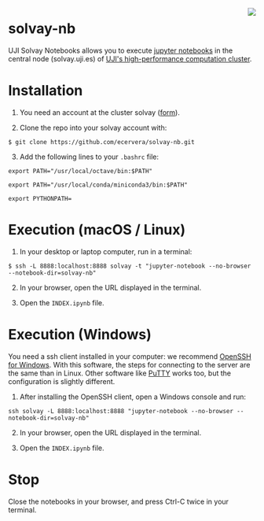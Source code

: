 [<img src="https://upload.wikimedia.org/wikipedia/commons/thumb/8/81/Ernest_Solvay.jpg/164px-Ernest_Solvay.jpg" align="right">](https://en.wikipedia.org/wiki/Ernest_Solvay)
# solvay-nb
UJI Solvay Notebooks allows you to execute [jupyter notebooks](https://jupyter.org/index.html)
in the central node (solvay.uji.es) of [UJI's high-performance
computation cluster](http://www.uji.es/serveis/si/serveis/calcul/recal/).

# Installation
1. You need an account at the cluster solvay ([form](https://e-ujier.uji.es/pls/www/!gri_ass.spi020102?p_proc=251&p_tema=12)). 

2. Clone the repo into your solvay account with:

`$ git clone https://github.com/ecervera/solvay-nb.git`

3. Add the following lines to your `.bashrc` file:

`export PATH="/usr/local/octave/bin:$PATH"`

`export PATH="/usr/local/conda/miniconda3/bin:$PATH"`

`export PYTHONPATH=`

# Execution (macOS / Linux)
1. In your desktop or laptop computer, run in a terminal:

`$ ssh -L 8888:localhost:8888 solvay -t "jupyter-notebook --no-browser --notebook-dir=solvay-nb"`

2. In your browser, open the URL displayed in the terminal.

3. Open the `INDEX.ipynb` file.

# Execution (Windows)

You need a ssh client installed in your computer: we recommend [OpenSSH for Windows](http://www.mls-software.com/opensshd.html).
With this software, the steps for connecting to the server are the same than in Linux. 
Other software like [PuTTY](http://www.putty.org/) works too, but
the configuration is slightly different.

1. After installing the OpenSSH client, open a Windows console and run:

`ssh solvay -L 8888:localhost:8888 "jupyter-notebook --no-browser --notebook-dir=solvay-nb"`

2. In your browser, open the URL displayed in the terminal.

3. Open the `INDEX.ipynb` file.

# Stop

Close the notebooks in your browser, and press Ctrl-C twice in your terminal.
